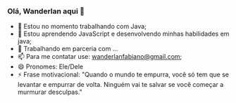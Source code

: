 ###                Olá, Wanderlan aqui 👋

- 🔭 Estou no momento trabalhando com Java;
- 🌱 Estou aprendendo JavaScript e desenvolvendo minhas habilidades em java;
- 👯 Trabalhando em parceria com ...
- 📫 Para me contatar use: wanderlanfabiano@gmail.com;
- 😄 Pronomes: Ele/Dele
- ⚡ Frase motivacional: "Quando o mundo te empurra, você só tem que se levantar e empurrar de volta. Ninguém vai te salvar se você começar a murmurar desculpas."

